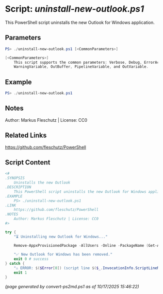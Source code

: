 Script: *uninstall-new-outlook.ps1*
========================

This PowerShell script uninstalls the new Outlook for Windows application.

Parameters
----------
```powershell
PS> ./uninstall-new-outlook.ps1 [<CommonParameters>]

[<CommonParameters>]
    This script supports the common parameters: Verbose, Debug, ErrorAction, ErrorVariable, WarningAction, 
    WarningVariable, OutBuffer, PipelineVariable, and OutVariable.
```

Example
-------
```powershell
PS> ./uninstall-new-outlook.ps1

```

Notes
-----
Author: Markus Fleschutz | License: CC0

Related Links
-------------
https://github.com/fleschutz/PowerShell

Script Content
--------------
```powershell
<#
.SYNOPSIS
	Uninstalls the new Outlook
.DESCRIPTION
	This PowerShell script uninstalls the new Outlook for Windows application.
.EXAMPLE
	PS> ./uninstall-new-outlook.ps1
.LINK
	https://github.com/fleschutz/PowerShell
.NOTES
	Author: Markus Fleschutz | License: CC0
#>

try {
	"⏳ Uninstalling new Outlook for Windows..."

	Remove-AppxProvisionedPackage -AllUsers -Online -PackageName (Get-AppxPackage Microsoft.OutlookForWindows).PackageFullName
	
	"✅ New Outlook for Windows has been removed."
	exit 0 # success
} catch {
	"⚠️ ERROR: $($Error[0]) (script line $($_.InvocationInfo.ScriptLineNumber))"
	exit 1
}
```

*(page generated by convert-ps2md.ps1 as of 10/17/2025 15:46:22)*
